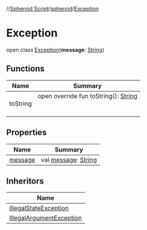//[Spheroid Script](../../index.md)/[spheroid](../index.md)/[Exception](index.md)



# Exception  
 open class [Exception](index.md)(**message**: [String](../-string/index.md))   


## Functions  
  
|  Name|  Summary| 
|---|---|
| toString| open override fun toString(): [String](../../spheroid/-string/index.md)  <br><br><br>


## Properties  
  
|  Name|  Summary| 
|---|---|
| [message](index.md#spheroid/Exception/message/#/PointingToDeclaration/)|  val [message](index.md#spheroid/Exception/message/#/PointingToDeclaration/): [String](../-string/index.md)   <br>


## Inheritors  
  
|  Name| 
|---|
| [IllegalStateException](../-illegal-state-exception/index.md)
| [IllegalArgumentException](../-illegal-argument-exception/index.md)

